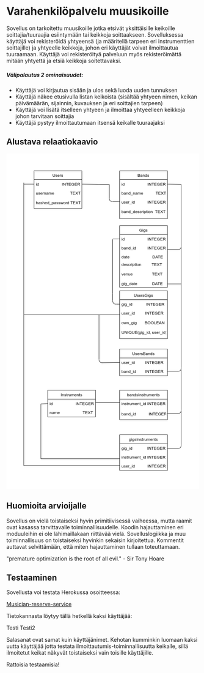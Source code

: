 # Varahenkilöpalvelu muusikoille


Sovellus on tarkoitettu muusikoille jotka etsivät yksittäisille keikoille soittajia/tuuraajia esiintymään tai keikkoja soittaakseen. Sovelluksessa käyttäjä voi rekisteröidä yhtyeensä (ja määritellä tarpeen eri instrumenttien soittajille) ja yhtyeelle keikkoja, johon eri käyttäjät voivat ilmoittautua tuuraamaan. Käyttäjä voi rekisteröityä palveluun myös rekisteröimättä mitään yhtyettä ja etsiä keikkoja soitettavaksi.
  
##### Välipalautus 2 ominaisuudet:

- Käyttäjä voi kirjautua sisään ja ulos sekä luoda uuden tunnuksen
- Käyttäjä näkee etusivulla listan keikoista (sisältää yhtyeen nimen, keikan päivämäärän, sijainnin, kuvauksen ja eri soittajien tarpeen)
- Käyttäjä voi lisätä itselleen yhtyeen ja ilmoittaa yhtyeelleen keikkoja johon tarvitaan soittajia
- Käyttäjä pystyy ilmoittautumaan itsensä keikalle tuuraajaksi

## Alustava relaatiokaavio

![alt text](https://github.com/Faktatykki/musician-reserve-service/blob/main/documentation/musician-reserve-schema.png)

## Huomioita arvioijalle

Sovellus on vielä toistaiseksi hyvin primitiivisessä vaiheessa, mutta raamit ovat kasassa tarvittavalle toiminnallisuudelle.
Koodin hajauttaminen eri moduuleihin ei ole lähimaillakaan riittävää vielä. Sovelluslogiikka ja muu toiminnallisuus on toistaiseksi
hyvinkin sekaisin kirjoitettua. Kommentit auttavat selvittämään, että miten hajauttaminen tullaan toteuttamaan.

"premature optimization is the root of all evil." - Sir Tony Hoare

## Testaaminen 

Sovellusta voi testata Herokussa osoitteessa:

[Musician-reserve-service](https://musician-reserve-service.herokuapp.com/)

Tietokannasta löytyy tällä hetkellä kaksi käyttäjää:

Testi
Testi2

Salasanat ovat samat kuin käyttäjänimet. Kehotan kumminkin luomaan kaksi uutta käyttäjää jotta testata ilmoittautumis-toiminnallisuutta keikalle,
sillä ilmoitetut keikat näkyvät toistaiseksi vain toisille käyttäjille.

Rattoisia testaamisia!









